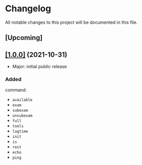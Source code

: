 # Changelog

All notable changes to this project will be documented in this file.

## [Upcoming]

## [[1.0.0]](https://github.com/estarossa0/1337DiscordBot/tags) (2021-10-31)

- Major: initial public release

### Added

command:

- `available`
- `exam`
- `subexam`
- `unsubexam`
- `full`
- `tools`
- `logtime`
- `init`
- `is`
- `rest`
- `echo`
- `ping`
